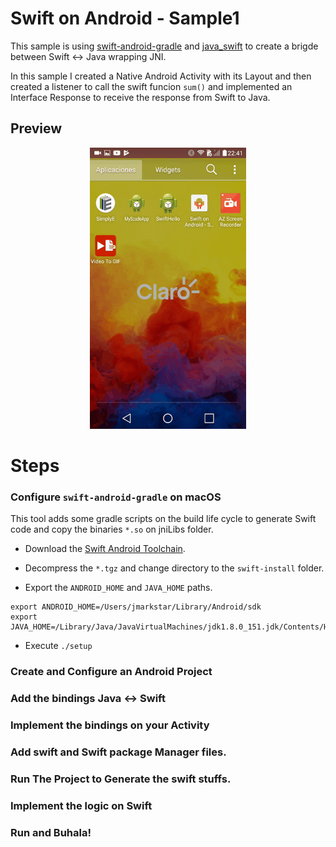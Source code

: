 # Swift on Android - Sample1

This sample is using [swift-android-gradle](https://github.com/SwiftJava/swift-android-gradle) and [java_swift](https://github.com/SwiftJava/java_swift) to create a brigde between Swift <-> Java wrapping JNI.

In this sample I created a Native Android Activity with its Layout and then created a listener to call the swift funcion `sum()` and implemented an Interface Response to receive the response from Swift to Java.



## Preview

<p align="center">
<img src="gif/app.gif" alt="MVP" width="250" height="450"/>
</p>

# Steps

### Configure `swift-android-gradle` on macOS

This tool adds some gradle scripts on the build life cycle to generate Swift code and copy the binaries `*.so` on jniLibs folder.

* Download the [Swift Android Toolchain](http://johnholdsworth.com/android_toolchain.tgz).

* Decompress the `*.tgz` and change directory to the `swift-install` folder.

* Export the `ANDROID_HOME` and `JAVA_HOME` paths. 

 ```
export ANDROID_HOME=/Users/jmarkstar/Library/Android/sdk
export JAVA_HOME=/Library/Java/JavaVirtualMachines/jdk1.8.0_151.jdk/Contents/Home
```
* Execute `./setup`

### Create and Configure an Android Project

### Add the bindings Java <-> Swift

### Implement the bindings on your Activity

### Add swift and Swift package Manager files.

### Run The Project to Generate the swift stuffs.

### Implement the logic on Swift

### Run and Buhala!



